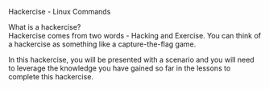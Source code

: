 Hackercise - Linux Commands   

What is a hackercise?   
Hackercise comes from two words - Hacking and Exercise. You can think of a hackercise as something like a capture-the-flag game.    

In this hackercise, you will be presented with a scenario and you will need to leverage the knowledge you have gained so far in the lessons to complete this hackercise.  
